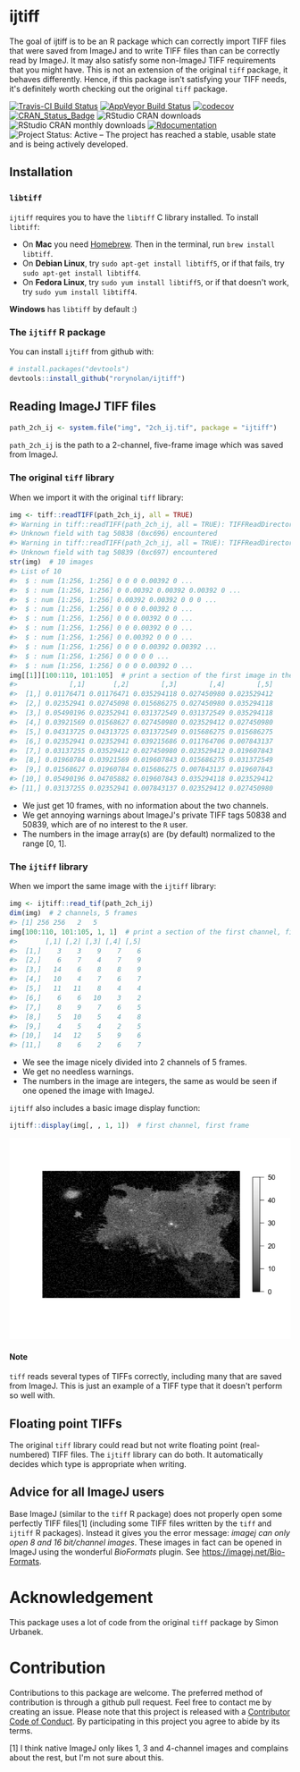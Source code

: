 
<!-- README.md is generated from README.Rmd. Please edit that file -->
ijtiff
======

The goal of ijtiff is to be an R package which can correctly import TIFF files that were saved from ImageJ and to write TIFF files than can be correctly read by ImageJ. It may also satisfy some non-ImageJ TIFF requirements that you might have. This is not an extension of the original `tiff` package, it behaves differently. Hence, if this package isn't satisfying your TIFF needs, it's definitely worth checking out the original `tiff` package.

[![Travis-CI Build Status](https://travis-ci.org/rorynolan/ijtiff.svg?branch=master)](https://travis-ci.org/rorynolan/ijtiff) [![AppVeyor Build Status](https://ci.appveyor.com/api/projects/status/github/rorynolan/ijtiff?branch=master&svg=true)](https://ci.appveyor.com/project/rorynolan/ijtiff) [![codecov](https://codecov.io/gh/rorynolan/ijtiff/branch/master/graph/badge.svg)](https://codecov.io/gh/rorynolan/ijtiff) [![CRAN\_Status\_Badge](http://www.r-pkg.org/badges/version/ijtiff)](https://cran.r-project.org/package=ijtiff) ![RStudio CRAN downloads](http://cranlogs.r-pkg.org/badges/grand-total/ijtiff) ![RStudio CRAN monthly downloads](http://cranlogs.r-pkg.org/badges/ijtiff) [![Rdocumentation](http://www.rdocumentation.org/badges/version/ijtiff)](http://www.rdocumentation.org/packages/ijtiff) ![Project Status: Active – The project has reached a stable, usable state and is being actively developed.](http://www.repostatus.org/badges/latest/active.svg)

Installation
------------

### `libtiff`

`ijtiff` requires you to have the `libtiff` C library installed. To install `libtiff`:

-   On **Mac** you need [Homebrew](https://brew.sh/). Then in the terminal, run `brew install libtiff`.
-   On **Debian Linux**, try `sudo apt-get install libtiff5`, or if that fails, try `sudo apt-get install libtiff4`.
-   On **Fedora Linux**, try `sudo yum install libtiff5`, or if that doesn't work, try `sudo yum install libtiff4`.

**Windows** has `libtiff` by default :)

### The `ijtiff` R package

You can install `ijtiff` from github with:

``` r
# install.packages("devtools")
devtools::install_github("rorynolan/ijtiff")
```

Reading ImageJ TIFF files
-------------------------

``` r
path_2ch_ij <- system.file("img", "2ch_ij.tif", package = "ijtiff")
```

`path_2ch_ij` is the path to a 2-channel, five-frame image which was saved from ImageJ.

### The original `tiff` library

When we import it with the original `tiff` library:

``` r
img <- tiff::readTIFF(path_2ch_ij, all = TRUE)
#> Warning in tiff::readTIFF(path_2ch_ij, all = TRUE): TIFFReadDirectory:
#> Unknown field with tag 50838 (0xc696) encountered
#> Warning in tiff::readTIFF(path_2ch_ij, all = TRUE): TIFFReadDirectory:
#> Unknown field with tag 50839 (0xc697) encountered
str(img)  # 10 images
#> List of 10
#>  $ : num [1:256, 1:256] 0 0 0 0.00392 0 ...
#>  $ : num [1:256, 1:256] 0 0.00392 0.00392 0.00392 0 ...
#>  $ : num [1:256, 1:256] 0.00392 0.00392 0 0 0 ...
#>  $ : num [1:256, 1:256] 0 0 0 0.00392 0 ...
#>  $ : num [1:256, 1:256] 0 0 0.00392 0 0 ...
#>  $ : num [1:256, 1:256] 0 0 0.00392 0 0 ...
#>  $ : num [1:256, 1:256] 0 0.00392 0 0 0 ...
#>  $ : num [1:256, 1:256] 0 0 0 0.00392 0.00392 ...
#>  $ : num [1:256, 1:256] 0 0 0 0 0 ...
#>  $ : num [1:256, 1:256] 0 0 0 0.00392 0 ...
img[[1]][100:110, 101:105]  # print a section of the first image in the series
#>             [,1]       [,2]        [,3]        [,4]        [,5]
#>  [1,] 0.01176471 0.01176471 0.035294118 0.027450980 0.023529412
#>  [2,] 0.02352941 0.02745098 0.015686275 0.027450980 0.035294118
#>  [3,] 0.05490196 0.02352941 0.031372549 0.031372549 0.035294118
#>  [4,] 0.03921569 0.01568627 0.027450980 0.023529412 0.027450980
#>  [5,] 0.04313725 0.04313725 0.031372549 0.015686275 0.015686275
#>  [6,] 0.02352941 0.02352941 0.039215686 0.011764706 0.007843137
#>  [7,] 0.03137255 0.03529412 0.027450980 0.023529412 0.019607843
#>  [8,] 0.01960784 0.03921569 0.019607843 0.015686275 0.031372549
#>  [9,] 0.01568627 0.01960784 0.015686275 0.007843137 0.019607843
#> [10,] 0.05490196 0.04705882 0.019607843 0.035294118 0.023529412
#> [11,] 0.03137255 0.02352941 0.007843137 0.023529412 0.027450980
```

-   We just get 10 frames, with no information about the two channels.
-   We get annoying warnings about ImageJ's private TIFF tags 50838 and 50839, which are of no interest to the `R` user.
-   The numbers in the image array(s) are (by default) normalized to the range \[0, 1\].

### The `ijtiff` library

When we import the same image with the `ijtiff` library:

``` r
img <- ijtiff::read_tif(path_2ch_ij)
dim(img)  # 2 channels, 5 frames
#> [1] 256 256   2   5
img[100:110, 101:105, 1, 1]  # print a section of the first channel, first frame
#>       [,1] [,2] [,3] [,4] [,5]
#>  [1,]    3    3    9    7    6
#>  [2,]    6    7    4    7    9
#>  [3,]   14    6    8    8    9
#>  [4,]   10    4    7    6    7
#>  [5,]   11   11    8    4    4
#>  [6,]    6    6   10    3    2
#>  [7,]    8    9    7    6    5
#>  [8,]    5   10    5    4    8
#>  [9,]    4    5    4    2    5
#> [10,]   14   12    5    9    6
#> [11,]    8    6    2    6    7
```

-   We see the image nicely divided into 2 channels of 5 frames.
-   We get no needless warnings.
-   The numbers in the image are integers, the same as would be seen if one opened the image with ImageJ.

`ijtiff` also includes a basic image display function:

``` r
ijtiff::display(img[, , 1, 1])  # first channel, first frame
```

![](README-display-1.png)

#### Note

`tiff` reads several types of TIFFs correctly, including many that are saved from ImageJ. This is just an example of a TIFF type that it doesn't perform so well with.

Floating point TIFFs
--------------------

The original `tiff` library could read but not write floating point (real-numbered) TIFF files. The `ijtiff` library can do both. It automatically decides which type is appropriate when writing.

Advice for all ImageJ users
---------------------------

Base ImageJ (similar to the `tiff` R package) does not properly open some perfectly TIFF files[1] (including some TIFF files written by the `tiff` and `ijtiff` R packages). Instead it gives you the error message: *imagej can only open 8 and 16 bit/channel images*. These images in fact can be opened in ImageJ using the wonderful *BioFormats* plugin. See <https://imagej.net/Bio-Formats>.

Acknowledgement
===============

This package uses a lot of code from the original `tiff` package by Simon Urbanek.

Contribution
============

Contributions to this package are welcome. The preferred method of contribution is through a github pull request. Feel free to contact me by creating an issue. Please note that this project is released with a [Contributor Code of Conduct](CONDUCT.md). By participating in this project you agree to abide by its terms.

[1] I think native ImageJ only likes 1, 3 and 4-channel images and complains about the rest, but I'm not sure about this.
